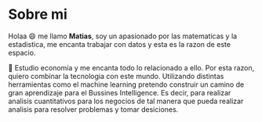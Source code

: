 # Sobre mi

Holaa 😄 me llamo **Matias**, soy un apasionado por las matematicas y la estadistica, me encanta trabajar con datos y esta es la razon de este espacio.

📗 Estudio economía y me encanta todo lo relacionado a ello. Por esta razon, quiero combinar la tecnologia con este mundo. Utilizando distintas herramientas como el machine learning pretendo construir un camino de gran aprendizaje para el Bussines Intelligence.
Es decir, para realizar analisis cuantitativos para los negocios de tal manera que pueda realizar analisis para resolver problemas y tomar desiciones.

